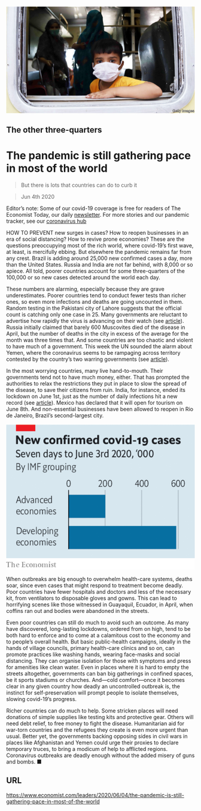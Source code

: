 ![](./images/20200606_LDP502.jpg)

## The other three-quarters

# The pandemic is still gathering pace in most of the world

> But there is lots that countries can do to curb it

> Jun 4th 2020

Editor’s note: Some of our covid-19 coverage is free for readers of The Economist Today, our daily [newsletter](https://www.economist.com/https://my.economist.com/user#newsletter). For more stories and our pandemic tracker, see our [coronavirus hub](https://www.economist.com//news/2020/03/11/the-economists-coverage-of-the-coronavirus)

HOW TO PREVENT new surges in cases? How to reopen businesses in an era of social distancing? How to revive prone economies? These are the questions preoccupying most of the rich world, where covid-19’s first wave, at least, is mercifully ebbing. But elsewhere the pandemic remains far from any crest. Brazil is adding around 25,000 new confirmed cases a day, more than the United States. Russia and India are not far behind, with 8,000 or so apiece. All told, poorer countries account for some three-quarters of the 100,000 or so new cases detected around the world each day.

These numbers are alarming, especially because they are grave underestimates. Poorer countries tend to conduct fewer tests than richer ones, so even more infections and deaths are going uncounted in them. Random testing in the Pakistani city of Lahore suggests that the official count is catching only one case in 25. Many governments are reluctant to advertise how rapidly the virus is advancing on their watch (see [article](https://www.economist.com//graphic-detail/2020/06/06/democracies-contain-epidemics-most-effectively)). Russia initially claimed that barely 600 Muscovites died of the disease in April, but the number of deaths in the city in excess of the average for the month was three times that. And some countries are too chaotic and violent to have much of a government. This week the UN sounded the alarm about Yemen, where the coronavirus seems to be rampaging across territory contested by the country’s two warring governments (see [article](https://www.economist.com//middle-east-and-africa/2020/06/04/covid-19-quietly-sweeps-across-yemen)).

In the most worrying countries, many live hand-to-mouth. Their governments tend not to have much money, either. That has prompted the authorities to relax the restrictions they put in place to slow the spread of the disease, to save their citizens from ruin. India, for instance, ended its lockdown on June 1st, just as the number of daily infections hit a new record (see [article](https://www.economist.com//asia/2020/06/06/covid-19-infections-are-rising-fast-in-bangladesh-india-and-pakistan)). Mexico has declared that it will open for tourism on June 8th. And non-essential businesses have been allowed to reopen in Rio de Janeiro, Brazil’s second-largest city.

![](./images/20200606_LDC859.png)

When outbreaks are big enough to overwhelm health-care systems, deaths soar, since even cases that might respond to treatment become deadly. Poor countries have fewer hospitals and doctors and less of the necessary kit, from ventilators to disposable gloves and gowns. This can lead to horrifying scenes like those witnessed in Guayaquil, Ecuador, in April, when coffins ran out and bodies were abandoned in the streets.

Even poor countries can still do much to avoid such an outcome. As many have discovered, long-lasting lockdowns, ordered from on high, tend to be both hard to enforce and to come at a calamitous cost to the economy and to people’s overall health. But basic public-health campaigns, ideally in the hands of village councils, primary health-care clinics and so on, can promote practices like washing hands, wearing face-masks and social distancing. They can organise isolation for those with symptoms and press for amenities like clean water. Even in places where it is hard to empty the streets altogether, governments can ban big gatherings in confined spaces, be it sports stadiums or churches. And—cold comfort—once it becomes clear in any given country how deadly an uncontrolled outbreak is, the instinct for self-preservation will prompt people to isolate themselves, slowing covid-19’s progress.

Richer countries can do much to help. Some stricken places will need donations of simple supplies like testing kits and protective gear. Others will need debt relief, to free money to fight the disease. Humanitarian aid for war-torn countries and the refugees they create is even more urgent than usual. Better yet, the governments backing opposing sides in civil wars in places like Afghanistan and Yemen could urge their proxies to declare temporary truces, to bring a modicum of help to afflicted regions. Coronavirus outbreaks are deadly enough without the added misery of guns and bombs. ■

## URL

https://www.economist.com/leaders/2020/06/04/the-pandemic-is-still-gathering-pace-in-most-of-the-world
